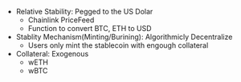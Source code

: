 - Relative Stability: Pegged to the US Dolar
  - Chainlink PriceFeed
  - Function to convert BTC, ETH to USD 
- Stablity Mechanism(Minting/Burining): Algorithmicly Decentralize
  - Users only mint the stablecoin with engough collateral
- Collateral: Exogenous
  - wETH
  - wBTC